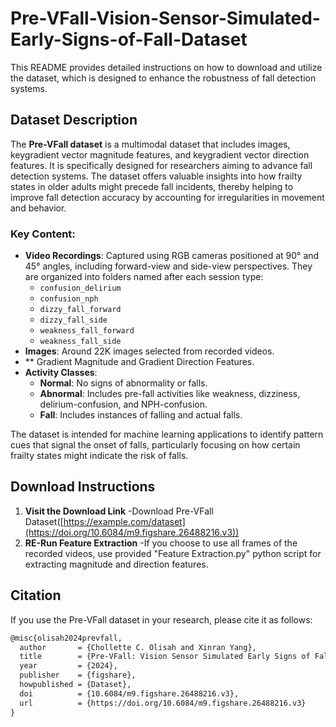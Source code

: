 # Pre-VFall-Vision-Sensor-Simulated-Early-Signs-of-Fall-Dataset
This README provides detailed instructions on how to download and utilize the dataset, which is designed to enhance the robustness of fall detection systems.

## Dataset Description

The **Pre-VFall dataset** is a multimodal dataset that includes images, keygradient vector magnitude features, and keygradient vector direction features. It is specifically designed for researchers aiming to advance fall detection systems. The dataset offers valuable insights into how frailty states in older adults might precede fall incidents, thereby helping to improve fall detection accuracy by accounting for irregularities in movement and behavior.

### Key Content:
- **Video Recordings**: Captured using RGB cameras positioned at 90° and 45° angles, including forward-view and side-view perspectives. They are organized into folders named after each session type:
  - `confusion_delirium`
  - `confusion_nph`
  - `dizzy_fall_forward`
  - `dizzy_fall_side`
  - `weakness_fall_forward`
  - `weakness_fall_side`
- **Images**: Around 22K images selected from recorded videos.
- ** Gradient Magnitude and Gradient Direction Features.
- **Activity Classes**:
  - **Normal**: No signs of abnormality or falls.
  - **Abnormal**: Includes pre-fall activities like weakness, dizziness, delirium-confusion, and NPH-confusion.
  - **Fall**: Includes instances of falling and actual falls.

The dataset is intended for machine learning applications to identify pattern cues that signal the onset of falls, particularly focusing on how certain frailty states might indicate the risk of falls.

## Download Instructions

1. **Visit the Download Link**
   -Download Pre-VFall Dataset([https://example.com/dataset](https://doi.org/10.6084/m9.figshare.26488216.v3))
2. **RE-Run Feature Extraction**
   -If you choose to use all frames of the recorded videos, use provided "Feature Extraction.py" python script for extracting magnitude and direction features.


## Citation

If you use the Pre-VFall dataset in your research, please cite it as follows:

```markdown
@misc{olisah2024prevfall,
  author       = {Chollette C. Olisah and Xinran Yang},
  title        = {Pre-VFall: Vision Sensor Simulated Early Signs of Fall Dataset},
  year         = {2024},
  publisher    = {figshare},
  howpublished = {Dataset},
  doi          = {10.6084/m9.figshare.26488216.v3},
  url          = {https://doi.org/10.6084/m9.figshare.26488216.v3}
}
```

